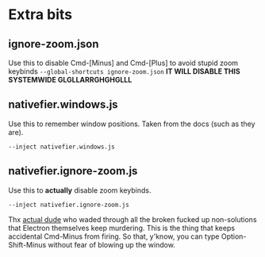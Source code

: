 # Extra bits

## ignore-zoom.json
Use this to disable Cmd-[Minus] and Cmd-[Plus] to avoid stupid zoom keybinds
`--global-shortcuts ignore-zoom.json`
**IT WILL DISABLE THIS SYSTEMWIDE GLGLLARRGHGHGLLL**

## nativefier.windows.js
Use this to remember window positions. Taken from the docs (such as they are).
```
--inject nativefier.windows.js
```

## nativefier.ignore-zoom.js
Use this to __actually__ disable zoom keybinds.
```
--inject nativefier.ignore-zoom.js
```
Thx [actual dude](https://github.com/electron/electron/issues/8793#issuecomment-648307765) who waded through all the broken fucked up non-solutions that Electron themselves keep murdering. This is the thing that keeps accidental Cmd-Minus from firing. So that, y'know, you can type Option-Shift-Minus without fear of blowing up the window.
